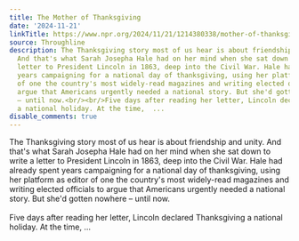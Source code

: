 ```yaml
---
title: The Mother of Thanksgiving
date: '2024-11-21'
linkTitle: https://www.npr.org/2024/11/21/1214380338/mother-of-thanksgiving
source: Throughline
description: The Thanksgiving story most of us hear is about friendship and unity.
  And that's what Sarah Josepha Hale had on her mind when she sat down to write a
  letter to President Lincoln in 1863, deep into the Civil War. Hale had already spent
  years campaigning for a national day of thanksgiving, using her platform as editor
  of one the country's most widely-read magazines and writing elected officials to
  argue that Americans urgently needed a national story. But she'd gotten nowhere
  – until now.<br/><br/>Five days after reading her letter, Lincoln declared Thanksgiving
  a national holiday. At the time,  ...
disable_comments: true
---
```

The Thanksgiving story most of us hear is about friendship and unity. And that's what Sarah Josepha Hale had on her mind when she sat down to write a letter to President Lincoln in 1863, deep into the Civil War. Hale had already spent years campaigning for a national day of thanksgiving, using her platform as editor of one the country's most widely-read magazines and writing elected officials to argue that Americans urgently needed a national story. But she'd gotten nowhere – until now.<br/><br/>Five days after reading her letter, Lincoln declared Thanksgiving a national holiday. At the time,  ...